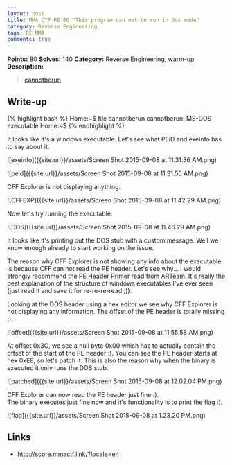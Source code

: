 ```yaml
---
layout: post
title: MMA CTF RE 80 "This program can not be run in dos mode"  
category: Reverse Engineering
tags: RE MMA
comments: true
---
```


**Points:** 80
**Solves:** 140
**Category:** Reverse Engineering, warm-up
**Description:**

> [cannotberun]({{site.url}}/assets/cannotberun-6a3060f21f87f69f3f67d3077aff51be92db0a71e9d5721aa9e37073abd12b7e)

## Write-up

{% highlight bash %}
Home:~$ file cannotberun
cannotberun: MS-DOS executable
Home:~$
{% endhighlight %}

It looks like it's a windows executable. Let's see what PEiD and exeinfo has to say about it.

![exeinfo]({{site.url}}/assets/Screen Shot 2015-09-08 at 11.31.36 AM.png)

![peid]({{site.url}}/assets/Screen Shot 2015-09-08 at 11.31.55 AM.png)

CFF Explorer is not displaying anything.

![CFFEXP]({{site.url}}/assets/Screen Shot 2015-09-08 at 11.42.29 AM.png)

Now let's try running the executable.

![DOS]({{site.url}}/assets/Screen Shot 2015-09-08 at 11.46.29 AM.png)

It looks like it's printing out the DOS stub with a custom message. Well we know enough already to start working on the issue.

The reason why CFF Explorer is not showing any info about the executable is because CFF can not read the PE header. Let's see why...
I would strongly recommend the [PE Header Primer](https://github.com/boaster/git/tree/master/references/PE%20Header%20Primer) read from ARTeam. It's really the best explanation of the structure of windows executables I've ever seen (just read it and save it for re-re-re-read ;)).

Looking at the DOS header using a hex editor we see why CFF Explorer is not displaying any information. The offset of the PE header is totally missing :).

![offset]({{site.url}}/assets/Screen Shot 2015-09-08 at 11.55.58 AM.png)

At offset 0x3C, we see a null byte 0x00 which has to actually contain the offset of the start of the PE header :). You can see the PE header starts at hex 0xE8, so let's patch it. This is also the reason why when the binary is executed it only runs the DOS stub.

![patched]({{site.url}}/assets/Screen Shot 2015-09-08 at 12.02.04 PM.png)

CFF Explorer can now read the PE header just fine :).  
The binary executes just fine now and it's functionality is to print the flag :).

![flag]({{site.url}}/assets/Screen Shot 2015-09-08 at 1.23.20 PM.png)

## Links

* <http://score.mmactf.link/?locale=en>
